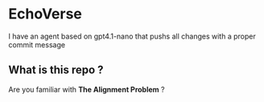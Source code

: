 # EchoVerse

I have an agent based on gpt4.1-nano that pushs all changes with a proper commit message

## What is this repo ?

Are you familiar with **The Alignment Problem** ?

